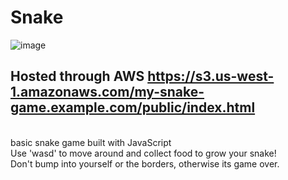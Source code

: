 # Snake
![image](https://user-images.githubusercontent.com/57639059/229312552-23e7487d-3951-496f-9927-470815ac6e3a.png) 
<br/>
## Hosted through AWS https://s3.us-west-1.amazonaws.com/my-snake-game.example.com/public/index.html
<br/>
basic snake game built with JavaScript
<br/>
Use 'wasd' to move around and collect food to grow your snake!
<br/>
Don't bump into yourself or the borders, otherwise its game over.
